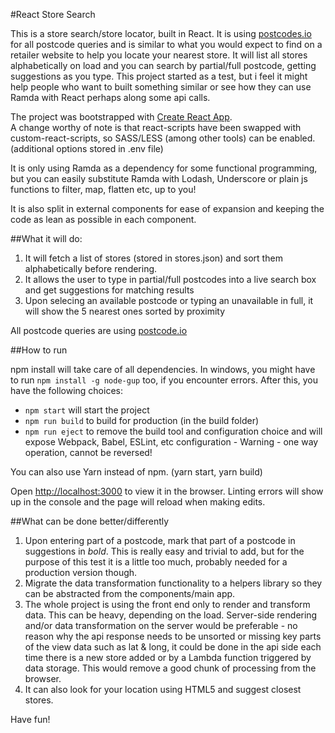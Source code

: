 #React Store Search

This is a store search/store locator, built in React. It is using [postcodes.io](http://postcodes.io) for all postcode queries and is similar to what you would expect to find on a retailer website to help you locate your nearest store. It will list all stores alphabetically on load and you can search by partial/full postcode, getting suggestions as you type. This project started as a test, but i feel it might help people who want to built something similar or see how they can use Ramda with React perhaps along some api calls.

The project was bootstrapped with [Create React App](https://github.com/facebookincubator/create-react-app).<br />
A change worthy of note is that react-scripts have been swapped with custom-react-scripts, so SASS/LESS (among other tools) can be enabled. (additional options stored in .env file)

It is only using Ramda as a dependency for some functional programming, but you can easily substitute Ramda with Lodash, Underscore or plain js functions to filter, map, flatten etc, up to you!

It is also split in external components for ease of expansion and keeping the code as lean as possible in each component.

##What it will do:

1. It will fetch a list of stores (stored in stores.json) and sort them alphabetically before rendering.
2. It allows the user to type in partial/full postcodes into a live search box and get suggestions for matching results
3. Upon selecing an available postcode or typing an unavailable in full, it will show the 5 nearest ones sorted by proximity

All postcode queries are using [postcode.io](http://postcodes.io/)

##How to run

npm install will take care of all dependencies. In windows, you might have to run `npm install -g node-gup` too, if you encounter errors. After this, you have the following choices:

  - `npm start` will start the project
  - `npm run build` to build for production (in the build folder)
  - `npm run eject` to remove the build tool and configuration choice and will expose Webpack, Babel, ESLint, etc configuration - Warning - one way operation, cannot be reversed!

You can also use Yarn instead of npm. (yarn start, yarn build)

Open [http://localhost:3000](http://localhost:3000) to view it in the browser. Linting errors will show up in the console and the page will reload when making edits.

##What can be done better/differently

1. Upon entering part of a postcode, mark that part of a postcode in suggestions in *bold*. This is really easy and trivial to add, but for the purpose of this test it is a little too much, probably needed for a production version though.
2. Migrate the data transformation functionality to a helpers library so they can be abstracted from the components/main app.
3. The whole project is using the front end only to render and transform data. This can be heavy, depending on the load. Server-side rendering and/or data transformation on the server would be preferable - no reason why the api response needs to be unsorted or missing key parts of the view data such as lat & long, it could be done in the api side each time there is a new store added or by a Lambda function triggered by data storage. This would remove a good chunk of processing from the browser.
4. It can also look for your location using HTML5 and suggest closest stores.

Have fun!